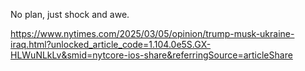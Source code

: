 No plan, just shock and awe.

[<span class="invisible">https://www.</span><span class="ellipsis">nytimes.com/2025/03/05/opinion</span><span class="invisible">/trump-musk-ukraine-iraq.html?unlocked\_article\_code=1.104.0e5S.GX-HLWuNLkLv&amp;smid=nytcore-ios-share&amp;referringSource=articleShare</span>](https://www.nytimes.com/2025/03/05/opinion/trump-musk-ukraine-iraq.html?unlocked_article_code=1.104.0e5S.GX-HLWuNLkLv&smid=nytcore-ios-share&referringSource=articleShare)